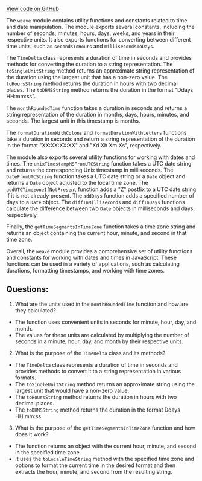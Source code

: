 [View code on GitHub](https://github.com/wandb/weave/weave-js/src/common/util/time.ts)

The `weave` module contains utility functions and constants related to time and date manipulation. The module exports several constants, including the number of seconds, minutes, hours, days, weeks, and years in their respective units. It also exports functions for converting between different time units, such as `secondsToHours` and `millisecondsToDays`. 

The `TimeDelta` class represents a duration of time in seconds and provides methods for converting the duration to a string representation. The `toSingleUnitString` method returns an approximate string representation of the duration using the largest unit that has a non-zero value. The `toHoursString` method returns the duration in hours with two decimal places. The `toDHMSString` method returns the duration in the format "Ddays HH:mm:ss". 

The `monthRoundedTime` function takes a duration in seconds and returns a string representation of the duration in months, days, hours, minutes, and seconds. The largest unit in this timestamp is months. 

The `formatDurationWithColons` and `formatDurationWithLetters` functions take a duration in seconds and return a string representation of the duration in the format "XX:XX:XX:XX" and "Xd Xh Xm Xs", respectively. 

The module also exports several utility functions for working with dates and times. The `unixTimestampMSFromUTCString` function takes a UTC date string and returns the corresponding Unix timestamp in milliseconds. The `DateFromUTCString` function takes a UTC date string or a `Date` object and returns a `Date` object adjusted to the local time zone. The `addUTCTimezoneIfNotPresent` function adds a "Z" postfix to a UTC date string if it is not already present. The `addDays` function adds a specified number of days to a `Date` object. The `diffInMilliseconds` and `diffInDays` functions calculate the difference between two `Date` objects in milliseconds and days, respectively. 

Finally, the `getTimeSegmentsInTimeZone` function takes a time zone string and returns an object containing the current hour, minute, and second in that time zone. 

Overall, the `weave` module provides a comprehensive set of utility functions and constants for working with dates and times in JavaScript. These functions can be used in a variety of applications, such as calculating durations, formatting timestamps, and working with time zones.
## Questions: 
 1. What are the units used in the `monthRoundedTime` function and how are they calculated?
- The function uses convenient units in seconds for minute, hour, day, and month.
- The values for these units are calculated by multiplying the number of seconds in a minute, hour, day, and month by their respective units.

2. What is the purpose of the `TimeDelta` class and its methods?
- The `TimeDelta` class represents a duration of time in seconds and provides methods to convert it to a string representation in various formats.
- The `toSingleUnitString` method returns an approximate string using the largest unit that would have a non-zero value.
- The `toHoursString` method returns the duration in hours with two decimal places.
- The `toDHMSString` method returns the duration in the format Ddays HH:mm:ss.

3. What is the purpose of the `getTimeSegmentsInTimeZone` function and how does it work?
- The function returns an object with the current hour, minute, and second in the specified time zone.
- It uses the `toLocaleTimeString` method with the specified time zone and options to format the current time in the desired format and then extracts the hour, minute, and second from the resulting string.
